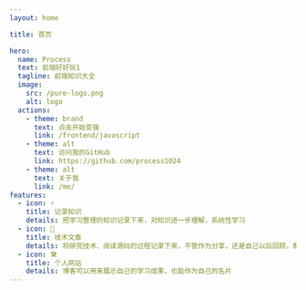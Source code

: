 ```yaml
---
layout: home

title: 首页

hero:
  name: Process
  text: 前端好好玩1
  tagline: 前端知识大全
  image:
    src: /pure-logo.png
    alt: logo
  actions:
    - theme: brand
      text: 点击开始变强
      link: /frontend/javascript
    - theme: alt
      text: 访问我的GitHub
      link: https://github.com/process1024
    - theme: alt
      text: 关于我
      link: /me/
features:
  - icon: ⚡️
    title: 记录知识
    details: 把学习整理的知识记录下来，对知识进一步理解，系统性学习
  - icon: 🖖
    title: 技术文章
    details: 将研究技术、阅读源码的过程记录下来，不管作为分享，还是自己以后回顾，都是一种很不错的方式
  - icon: 🛠️
    title: 个人网站
    details: 博客可以用来展示自己的学习成果，也能作为自己的名片
---
```

